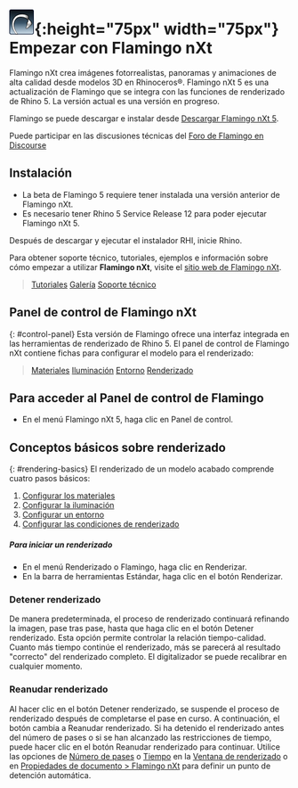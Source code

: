 ---
---


# ![images/flamingotab.svg](images/flamingotab.svg){:height="75px" width="75px"} Empezar con Flamingo nXt
Flamingo nXt crea imágenes fotorrealistas, panoramas y animaciones de alta calidad desde modelos 3D en Rhinoceros®. Flamingo nXt 5 es una actualización de Flamingo que se integra con las funciones de renderizado de Rhino 5. La versión actual es una versión en progreso.

Flamingo se puede descargar e instalar desde [Descargar Flamingo nXt 5](http://www.rhino3d.com/download/flamingo/5/beta).

Puede participar en las discusiones técnicas del [Foro de Flamingo en Discourse](http://discourse.mcneel.com/c/rendering/flamingo)

## Instalación

* La beta de Flamingo 5 requiere tener instalada una versión anterior de Flamingo nXt.
* Es necesario tener Rhino 5 Service Release 12 para poder ejecutar Flamingo nXt 5.

Después de descargar y ejecutar el instalador RHI, inicie Rhino.

Para obtener soporte técnico, tutoriales, ejemplos e información sobre cómo empezar a utilizar **Flamingo nXt**, visite el [sitio web de Flamingo nXt](http://nxt.flamingo3d.com/).

> [Tutoriales](http://nxt.flamingo3d.com/page/tutoriales-y-documentacion)
> [Galería](http://nxt.flamingo3d.com/photo)
> [Soporte técnico](http://nxt.flamingo3d.com/forum)

## Panel de control de Flamingo nXt
{: #control-panel}
Esta versión de Flamingo ofrece una interfaz integrada en las herramientas de renderizado de Rhino 5. El panel de control de Flamingo nXt contiene fichas para configurar el modelo para el renderizado:

> [Materiales](materials-tab.html)
> [Iluminación](lighting-tab.html)
> [Entorno](environment-tab.html)
> [Renderizado](render-tab.html)

## Para acceder al Panel de control de Flamingo
* En el menú Flamingo nXt 5, haga clic en Panel de control.

## Conceptos básicos sobre renderizado
{: #rendering-basics}
El renderizado de un modelo acabado comprende cuatro pasos básicos:

 1. [Configurar los materiales](material-editor.html)
 1. [Configurar la iluminación](lighting-tab.html)
 1. [Configurar un entorno](environment-tab.html)
 1. [Configurar las condiciones de renderizado](render-tab.html)

##### Para iniciar un renderizado
* En el menú Renderizado o Flamingo, haga clic en Renderizar.
* En la barra de herramientas Estándar, haga clic en el botón Renderizar.

### Detener renderizado
De manera predeterminada, el proceso de renderizado continuará refinando la imagen, pase tras pase, hasta que haga clic en el botón Detener renderizado. Esta opción permite controlar la relación tiempo-calidad. Cuanto más tiempo continúe el renderizado, más se parecerá al  resultado "correcto" del renderizado completo. El digitalizador se puede recalibrar en cualquier momento.

###  Reanudar renderizado
Al hacer clic en el botón Detener renderizado, se suspende el proceso de renderizado después de completarse el pase en curso.
A continuación, el botón cambia a Reanudar renderizado. Si ha detenido el renderizado antes del número de pases o si se han alcanzado las restricciones de tiempo, puede hacer clic en el botón Reanudar renderizado para continuar.
Utilice las opciones de [Número de pases](render-window.html#number-of-passes) o [Tiempo](render-window.html#time) en la [Ventana de renderizado](render-window.html) o en [Propiedades de documento > Flamingo nXt](documentproperties-flamingo.html) para definir un punto de detención automática.